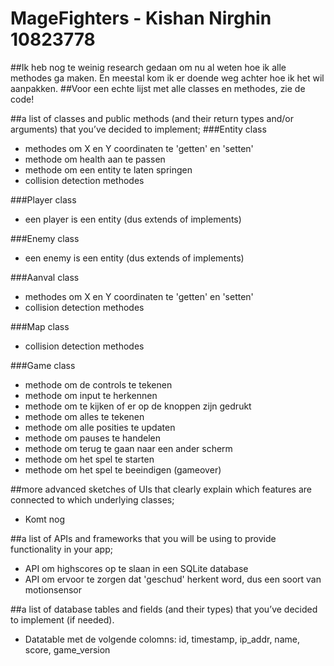 MageFighters - Kishan Nirghin 10823778
=============
##Ik heb nog te weinig research gedaan om nu al weten hoe ik alle methodes ga maken. En meestal kom ik er doende weg achter hoe ik het wil aanpakken.
##Voor een echte lijst met alle classes en methodes, zie de code!

##a list of classes and public methods (and their return types and/or arguments) that you’ve decided to implement;
###Entity class
- methodes om X en Y coordinaten te 'getten' en 'setten'
- methode om health aan te passen
- methode om een entity te laten springen
- collision detection methodes

###Player class
- een player is een entity (dus extends of implements)

###Enemy class
- een enemy is een entity (dus extends of implements)

###Aanval class
- methodes om X en Y coordinaten te 'getten' en 'setten'
- collision detection methodes

###Map class
- collision detection methodes

###Game class
- methode om de controls te tekenen
- methode om input te herkennen
- methode om te kijken of er op de knoppen zijn gedrukt
- methode om alles te tekenen
- methode om alle posities te updaten
- methode om pauses te handelen
- methode om terug te gaan naar een ander scherm
- methode om het spel te starten
- methode om het spel te beeindigen (gameover)


##more advanced sketches of UIs that clearly explain which features are connected to which underlying classes;
- Komt nog

##a list of APIs and frameworks that you will be using to provide functionality in your app;
- API om highscores op te slaan in een SQLite database
- API om ervoor te zorgen dat 'geschud' herkent word, dus een soort van motionsensor

##a list of database tables and fields (and their types) that you’ve decided to implement (if needed).
- Datatable met de volgende colomns: id, timestamp, ip_addr, name, score, game_version 
